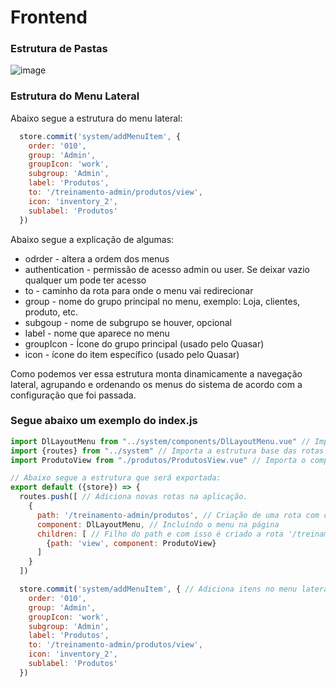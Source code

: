 # Frontend
### Estrutura de Pastas
![image](https://github.com/user-attachments/assets/064c260f-06f5-425b-890c-107e57c82e27)
 <br>

### Estrutura do Menu Lateral
Abaixo segue a estrutura do menu lateral:

```js
  store.commit('system/addMenuItem', {
    order: '010',
    group: 'Admin',
    groupIcon: 'work',
    subgroup: 'Admin',
    label: 'Produtos',
    to: '/treinamento-admin/produtos/view',
    icon: 'inventory_2',
    sublabel: 'Produtos'
  })
```

Abaixo segue a explicação de algumas:
* odrder - altera a ordem dos menus
* authentication - permissão de acesso admin ou user. Se deixar vazio qualquer um pode ter acesso
* to - caminho da rota para onde o menu vai redirecionar
* group - nome do grupo principal no menu, exemplo: Loja, clientes, produto, etc.
* subgoup - nome de subgrupo se houver, opcional
* label - nome que aparece no menu
* groupIcon - Ícone do grupo principal (usado pelo Quasar)
* icon - ícone do item específico (usado pelo Quasar)

Como podemos ver essa estrutura monta dinamicamente a navegação lateral, agrupando e ordenando os menus do sistema de acordo com a configuração que foi passada.

### Segue abaixo um exemplo do index.js
```js
import DlLayoutMenu from "../system/components/DlLayoutMenu.vue" // Importa o componente de Layout de menu lateral da aplicação.
import {routes} from "../system" // Importa a estrutura base das rotas da aplicação.
import ProdutoView from "./produtos/ProdutosView.vue" // Importa o componente Vue responsável pela visualização/listagem de produtos.

// Abaixo segue a estrutura que será exportada:
export default ({store}) => {
  routes.push([ // Adiciona novas rotas na aplicação.
    {
      path: '/treinamento-admin/produtos', // Criação de uma rota com caminho '/treinamento-admin/produtos'
      component: DlLayoutMenu, // Incluíndo o menu na página
      children: [ // Filho do path e com isso é criado a rota '/treinamento-admin/produtos/view'
        {path: 'view', component: ProdutoView}
      ]
    }
  ])

  store.commit('system/addMenuItem', { // Adiciona itens no menu lateral da aplicação e outras configurações como ícone, grupo, ordem e etc.
    order: '010',
    group: 'Admin',
    groupIcon: 'work',
    subgroup: 'Admin',
    label: 'Produtos',
    to: '/treinamento-admin/produtos/view',
    icon: 'inventory_2',
    sublabel: 'Produtos'
  })

```

